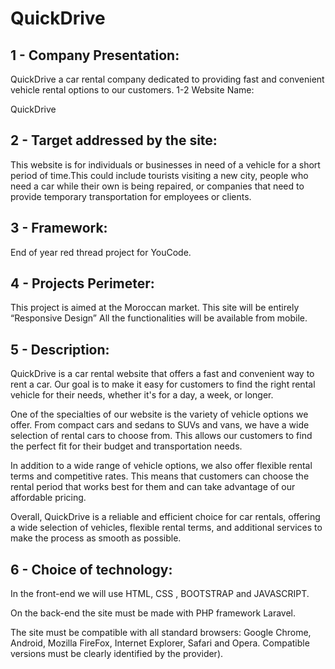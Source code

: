 # QuickDrive

## 1 - Company Presentation:

QuickDrive a car rental company dedicated to providing fast and convenient vehicle rental options to our customers.
1-2 Website Name:

QuickDrive

## 2 - Target addressed by the site:

This website is for individuals or businesses in need of a vehicle for a short period of time.This could include tourists visiting a new city, people who need a car while their own is being repaired, or companies that need to provide temporary transportation for employees or clients.

## 3 - Framework:

 End of year red thread project for YouCode.

## 4 - Projects Perimeter:
	
This project is aimed at the Moroccan market.
This site will be entirely “Responsive Design” 
All the functionalities will be available from mobile. 

## 5 - Description:

QuickDrive is a car rental website that offers a fast and convenient way to rent a car. Our goal is to make it easy for customers to find the right rental vehicle for their needs, whether it's for a day, a week, or longer.

One of the specialties of our website is the variety of vehicle options we offer. From compact cars and sedans to SUVs and vans, we have a wide selection of rental cars to choose from. This allows our customers to find the perfect fit for their budget and transportation needs.

In addition to a wide range of vehicle options, we also offer flexible rental terms and competitive rates. This means that customers can choose the rental period that works best for them and can take advantage of our affordable pricing.

Overall, QuickDrive is a reliable and efficient choice for car rentals, offering a wide selection of vehicles, flexible rental terms, and additional services to make the process as smooth as possible.

## 6 - Choice of technology:

In the front-end we will use HTML, CSS , BOOTSTRAP and JAVASCRIPT. 

On the back-end the site must be made with PHP framework Laravel.

The site must be compatible with all standard browsers: Google Chrome, Android, Mozilla FireFox, Internet Explorer, Safari and Opera. Compatible versions must be clearly identified by the provider).

